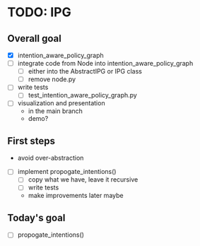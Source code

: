 # TODO: IPG

## Overall goal

- [x] intention_aware_policy_graph
- [ ] integrate code from Node into intention_aware_policy_graph
  - [ ] either into the AbstractIPG or IPG class
  - [ ] remove node.py
- [ ] write tests
  - [ ] test_intention_aware_policy_graph.py
- [ ] visualization and presentation
  - in the main branch
  - demo?

## First steps

- avoid over-abstraction
- [ ] implement propogate_intentions()
  - [ ] copy what we have, leave it recursive
  - [ ] write tests
  - make improvements later maybe

## Today's goal

- [ ] propogate_intentions()
